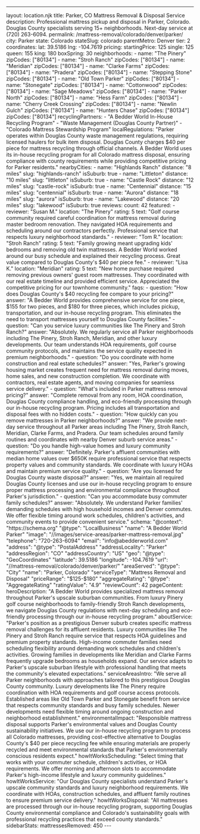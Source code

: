 ---
layout: location.njk
title: Parker, CO Mattress Removal & Disposal Service
description: Professional mattress pickup and disposal in Parker, Colorado. Douglas County specialists serving 15+ neighborhoods. Next-day service at (720) 263-6094.
permalink: /mattress-removal/colorado/denver/parker/
city: Parker state: Colorado stateSlug: colorado parentMetro: Denver tier: 2 coordinates: lat: 39.5186 lng: -104.7619 pricing: startingPrice: 125 single: 125 queen: 155 king: 180 boxSpring: 30 neighborhoods: - name: "The Pinery" zipCodes: ["80134"] - name: "Stroh Ranch" zipCodes: ["80134"] - name: "Meridian" zipCodes: ["80134"] - name: "Clarke Farms" zipCodes: ["80134"] - name: "Pradera" zipCodes: ["80134"] - name: "Stepping Stone" zipCodes: ["80134"] - name: "Old Town Parker" zipCodes: ["80134"] - name: "Stonegate" zipCodes: ["80134"] - name: "Cottonwood" zipCodes: ["80134"] - name: "Sage Meadows" zipCodes: ["80134"] - name: "Parker North" zipCodes: ["80134"] - name: "Hess Farm" zipCodes: ["80134"] - name: "Cherry Creek Crossing" zipCodes: ["80134"] - name: "Newlin Gulch" zipCodes: ["80134"] - name: "Hunters Chase" zipCodes: ["80134"] zipCodes: ["80134"] recyclingPartners: - "A Bedder World In-House Recycling Program" - "Waste Management (Douglas County Partner)" - "Colorado Mattress Stewardship Program" localRegulations: "Parker operates within Douglas County waste management regulations, requiring licensed haulers for bulk item disposal. Douglas County charges $40 per piece for mattress recycling through official channels. A Bedder World uses its in-house recycling program for all Colorado mattress disposal, ensuring compliance with county requirements while providing competitive pricing for Parker residents." nearbyCities: - name: "Highlands Ranch" distance: "8 miles" slug: "highlands-ranch" isSuburb: true - name: "Littleton" distance: "10 miles" slug: "littleton" isSuburb: true - name: "Castle Rock" distance: "12 miles" slug: "castle-rock" isSuburb: true - name: "Centennial" distance: "15 miles" slug: "centennial" isSuburb: true - name: "Aurora" distance: "18 miles" slug: "aurora" isSuburb: true - name: "Lakewood" distance: "20 miles" slug: "lakewood" isSuburb: true reviews: count: 42 featured: - reviewer: "Susan M." location: "The Pinery" rating: 5 text: "Golf course community required careful coordination for mattress removal during master bedroom renovation. They navigated HOA requirements and scheduling around our contractors perfectly. Professional service that respects luxury neighborhood standards." - reviewer: "Tom R." location: "Stroh Ranch" rating: 5 text: "Family growing meant upgrading kids' bedrooms and removing old twin mattresses. A Bedder World worked around our busy schedule and explained their recycling process. Great value compared to Douglas County's $40 per piece fee." - reviewer: "Lisa K." location: "Meridian" rating: 5 text: "New home purchase required removing previous owners' guest room mattresses. They coordinated with our real estate timeline and provided efficient service. Appreciated the competitive pricing for our townhome community." faqs: - question: "How does Douglas County's $40 recycling fee compare to your pricing?" answer: "A Bedder World provides comprehensive service for one piece, $155 for two pieces, and $180 for three pieces, which includes pickup, transportation, and our in-house recycling program. This eliminates the need to transport mattresses yourself to Douglas County facilities." - question: "Can you service luxury communities like The Pinery and Stroh Ranch?" answer: "Absolutely. We regularly service all Parker neighborhoods including The Pinery, Stroh Ranch, Meridian, and other luxury developments. Our team understands HOA requirements, golf course community protocols, and maintains the service quality expected in premium neighborhoods." - question: "Do you coordinate with home construction and real estate schedules?" answer: "Yes, Parker's growing housing market creates frequent need for mattress removal during moves, home sales, and new construction completion. We coordinate with contractors, real estate agents, and moving companies for seamless service delivery." - question: "What's included in Parker mattress removal pricing?" answer: "Complete removal from any room, HOA coordination, Douglas County compliance handling, and eco-friendly processing through our in-house recycling program. Pricing includes all transportation and disposal fees with no hidden costs." - question: "How quickly can you remove mattresses in Parker neighborhoods?" answer: "We provide next-day service throughout all Parker areas including The Pinery, Stroh Ranch, Meridian, Clarke Farms, and Pradera. Our team schedules around family routines and coordinates with nearby Denver suburb service areas." - question: "Do you handle high-value homes and luxury community requirements?" answer: "Definitely. Parker's affluent communities with median home values over $650K require professional service that respects property values and community standards. We coordinate with luxury HOAs and maintain premium service quality." - question: "Are you licensed for Douglas County waste disposal?" answer: "Yes, we maintain all required Douglas County licenses and use our in-house recycling program to ensure proper mattress processing and environmental compliance throughout Parker's jurisdiction." - question: "Can you accommodate busy commuter family schedules?" answer: "Absolutely. We understand Parker families' demanding schedules with high household incomes and Denver commutes. We offer flexible timing around work schedules, children's activities, and community events to provide convenient service." schema: "@context": "https://schema.org" "@type": "LocalBusiness" "name": "A Bedder World Parker" "image": "//images/service-areas/parker-mattress-removal.jpg" "telephone": "720-263-6094" "email": "info@abedderworld.com" "address": "@type": "PostalAddress" "addressLocality": "Parker" "addressRegion": "CO" "addressCountry": "US" "geo": "@type": "GeoCoordinates" "latitude": 39.5186 "longitude": -104.7619 "url": "//mattress-removal/colorado/denver/parker/" "areaServed": "@type": "City" "name": "Parker, Colorado" "serviceType": "Mattress Removal and Disposal" "priceRange": "$125-$180" "aggregateRating": "@type": "AggregateRating" "ratingValue": "4.9" "reviewCount": 42 pageContent: heroDescription: "A Bedder World provides specialized mattress removal throughout Parker's upscale suburban communities. From luxury Pinery golf course neighborhoods to family-friendly Stroh Ranch developments, we navigate Douglas County regulations with next-day scheduling and eco-friendly processing through our in-house recycling program." aboutService: "Parker's position as a prestigious Denver suburb creates specific mattress removal challenges for its affluent residents. Luxury communities like The Pinery and Stroh Ranch require service that respects HOA guidelines and premium property standards. High-income commuter families need scheduling flexibility around demanding work schedules and children's activities. Growing families in developments like Meridian and Clarke Farms frequently upgrade bedrooms as households expand. Our service adapts to Parker's upscale suburban lifestyle with professional handling that meets the community's elevated expectations." serviceAreasIntro: "We serve all Parker neighborhoods with approaches tailored to this prestigious Douglas County community. Luxury developments like The Pinery require coordination with HOA requirements and golf course access protocols. Established areas like Old Town Parker and Stonegate benefit from service that respects community standards and busy family schedules. Newer developments need flexible timing around ongoing construction and neighborhood establishment." environmentalImpact: "Responsible mattress disposal supports Parker's environmental values and Douglas County sustainability initiatives. We use our in-house recycling program to process all Colorado mattresses, providing cost-effective alternative to Douglas County's $40 per piece recycling fee while ensuring materials are properly recycled and meet environmental standards that Parker's environmentally conscious residents expect." howItWorksScheduling: "Select timing that works with your commuter schedule, children's activities, or HOA requirements. We offer morning and afternoon slots to accommodate Parker's high-income lifestyle and luxury community guidelines." howItWorksService: "Our Douglas County specialists understand Parker's upscale community standards and luxury neighborhood requirements. We coordinate with HOAs, construction schedules, and affluent family routines to ensure premium service delivery." howItWorksDisposal: "All mattresses are processed through our in-house recycling program, supporting Douglas County environmental compliance and Colorado's sustainability goals with professional recycling practices that exceed county standards." sidebarStats: mattressesRemoved: 450 ---